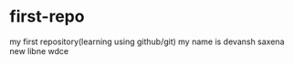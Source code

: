 # first-repo
my first repository(learning using github/git)
my name is devansh saxena
new libne wdce

